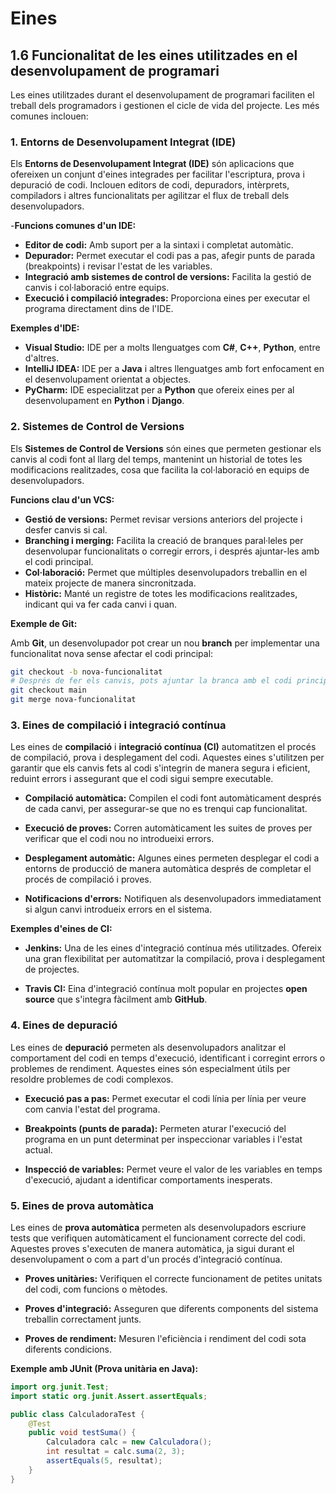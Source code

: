 # Eines

## 1.6 Funcionalitat de les eines utilitzades en el desenvolupament de programari

Les eines utilitzades durant el desenvolupament de programari faciliten el treball dels programadors i gestionen el cicle de vida del projecte. Les més comunes inclouen:

### **1. Entorns de Desenvolupament Integrat (IDE)**

Els **Entorns de Desenvolupament Integrat (IDE)** són aplicacions que ofereixen un conjunt d'eines integrades per facilitar l'escriptura, prova i depuració de codi. Inclouen editors de codi, depuradors, intèrprets, compiladors i altres funcionalitats per agilitzar el flux de treball dels desenvolupadors.

-**Funcions comunes d'un IDE:**
  - **Editor de codi:** Amb suport per a la sintaxi i completat automàtic.
  - **Depurador:** Permet executar el codi pas a pas, afegir punts de parada (breakpoints) i revisar l'estat de les variables.
  - **Integració amb sistemes de control de versions:** Facilita la gestió de canvis i col·laboració entre equips.
  - **Execució i compilació integrades:** Proporciona eines per executar el programa directament dins de l'IDE.

**Exemples d'IDE:**

  - **Visual Studio:** IDE per a molts llenguatges com **C#**, **C++**, **Python**, entre d'altres.
  - **IntelliJ IDEA:** IDE per a **Java** i altres llenguatges amb fort enfocament en el desenvolupament orientat a objectes.
  - **PyCharm:** IDE especialitzat per a **Python** que ofereix eines per al desenvolupament en **Python** i **Django**.

### **2. Sistemes de Control de Versions**

Els **Sistemes de Control de Versions** són eines que permeten gestionar els canvis al codi font al llarg del temps, mantenint un historial de totes les modificacions realitzades, cosa que facilita la col·laboració en equips de desenvolupadors.

**Funcions clau d'un VCS:**

  - **Gestió de versions:** Permet revisar versions anteriors del projecte i desfer canvis si cal.
  - **Branching i merging:** Facilita la creació de branques paral·leles per desenvolupar funcionalitats o corregir errors, i després ajuntar-les amb el codi principal.
  - **Col·laboració:** Permet que múltiples desenvolupadors treballin en el mateix projecte de manera sincronitzada.
  - **Històric:** Manté un registre de totes les modificacions realitzades, indicant qui va fer cada canvi i quan.

**Exemple de Git:**

Amb **Git**, un desenvolupador pot crear un nou **branch** per implementar una funcionalitat nova sense afectar el codi principal:
```bash
git checkout -b nova-funcionalitat
# Després de fer els canvis, pots ajuntar la branca amb el codi principal
git checkout main
git merge nova-funcionalitat
```

### 3. Eines de compilació i integració contínua

Les eines de **compilació** i **integració contínua (CI)** automatitzen el procés de compilació, prova i desplegament del codi. Aquestes eines s'utilitzen per garantir que els canvis fets al codi s'integrin de manera segura i eficient, reduint errors i assegurant que el codi sigui sempre executable.

- **Compilació automàtica:** Compilen el codi font automàticament després de cada canvi, per assegurar-se que no es trenqui cap funcionalitat.

- **Execució de proves:** Corren automàticament les suites de proves per verificar que el codi nou no introdueixi errors.

- **Desplegament automàtic:** Algunes eines permeten desplegar el codi a entorns de producció de manera automàtica després de completar el procés de compilació i proves.

- **Notificacions d'errors:** Notifiquen als desenvolupadors immediatament si algun canvi introdueix errors en el sistema.

**Exemples d'eines de CI:**

  - **Jenkins:** Una de les eines d'integració contínua més utilitzades. Ofereix una gran flexibilitat per automatitzar la compilació, prova i desplegament de projectes.

  - **Travis CI:** Eina d'integració contínua molt popular en projectes **open source** que s'integra fàcilment amb **GitHub**.

### 4. Eines de depuració

Les eines de **depuració** permeten als desenvolupadors analitzar el comportament del codi en temps d'execució, identificant i corregint errors o problemes de rendiment. Aquestes eines són especialment útils per resoldre problemes de codi complexos.

- **Execució pas a pas:** Permet executar el codi línia per línia per veure com canvia l'estat del programa.

- **Breakpoints (punts de parada):** Permeten aturar l'execució del programa en un punt determinat per inspeccionar variables i l'estat actual.

- **Inspecció de variables:** Permet veure el valor de les variables en temps d'execució, ajudant a identificar comportaments inesperats.

### 5. Eines de prova automàtica

Les eines de **prova automàtica** permeten als desenvolupadors escriure tests que verifiquen automàticament el funcionament correcte del codi. Aquestes proves s'executen de manera automàtica, ja sigui durant el desenvolupament o com a part d'un procés d'integració contínua.

- **Proves unitàries:** Verifiquen el correcte funcionament de petites unitats del codi, com funcions o mètodes.

- **Proves d'integració:** Asseguren que diferents components del sistema treballin correctament junts.

- **Proves de rendiment:** Mesuren l'eficiència i rendiment del codi sota diferents condicions.

**Exemple amb JUnit (Prova unitària en Java):**
```java
import org.junit.Test;
import static org.junit.Assert.assertEquals;

public class CalculadoraTest {
    @Test
    public void testSuma() {
        Calculadora calc = new Calculadora();
        int resultat = calc.suma(2, 3);
        assertEquals(5, resultat);
    }
}
```
